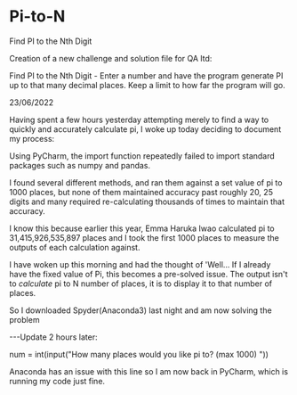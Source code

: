 # Pi-to-N
Find PI to the Nth Digit

Creation of a new challenge and solution file for QA ltd:

Find PI to the Nth Digit - Enter a number and have the program generate PI up to that many decimal places. Keep a limit to how far the program will go.

23/06/2022

Having spent a few hours yesterday attempting merely to find a way to quickly and accurately calculate pi, I woke up today deciding to document my process:

Using PyCharm, the import function repeatedly failed to import standard packages such as numpy and pandas.

I found several different methods, and ran them against a set value of pi to 1000 places, but none of them maintained accuracy past roughly 20, 25 digits and many required re-calculating thousands of times to maintain that accuracy.

I know this because earlier this year, Emma Haruka Iwao calculated pi to 31,415,926,535,897 places and I took the first 1000 places to measure the outputs of each calculation against.

I have woken up this morning and had the thought of 'Well... If I already have the fixed value of Pi, this becomes a pre-solved issue. The output isn't to *calculate* pi to N number of places, it is to display it to that number of places.

So I downloaded Spyder(Anaconda3) last night and am now solving the problem

---Update 2 hours later:

num = int(input("How many places would you like pi to? (max 1000) "))

Anaconda has an issue with this line so I am now back in PyCharm, which is running my code just fine.
